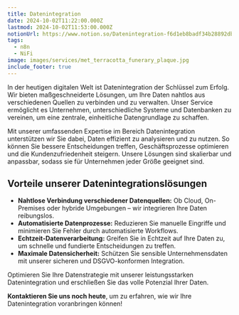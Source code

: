 ```yaml
---
title: Datenintegration
date: 2024-10-02T11:22:00.000Z
lastmod: 2024-10-02T11:53:00.000Z
notionUrl: https://www.notion.so/Datenintegration-f6d1eb8badf34b28892db3d07cb3aa74
tags:
  - n8n
  - NiFi
image: images/services/met_terracotta_funerary_plaque.jpg
include_footer: true
---
```



In der heutigen digitalen Welt ist Datenintegration der Schlüssel zum Erfolg. Wir bieten maßgeschneiderte Lösungen, um Ihre Daten nahtlos aus verschiedenen Quellen zu verbinden und zu verwalten. Unser Service ermöglicht es Unternehmen, unterschiedliche Systeme und Datenbanken zu vereinen, um eine zentrale, einheitliche Datengrundlage zu schaffen.


Mit unserer umfassenden Expertise im Bereich Datenintegration unterstützen wir Sie dabei, Daten effizient zu analysieren und zu nutzen. So können Sie bessere Entscheidungen treffen, Geschäftsprozesse optimieren und die Kundenzufriedenheit steigern. Unsere Lösungen sind skalierbar und anpassbar, sodass sie für Unternehmen jeder Größe geeignet sind.


## **Vorteile unserer Datenintegrationslösungen**

- **Nahtlose Verbindung verschiedener Datenquellen:** Ob Cloud, On-Premises oder hybride Umgebungen – wir integrieren Ihre Daten reibungslos.
- **Automatisierte Datenprozesse:** Reduzieren Sie manuelle Eingriffe und minimieren Sie Fehler durch automatisierte Workflows.
- **Echtzeit-Datenverarbeitung:** Greifen Sie in Echtzeit auf Ihre Daten zu, um schnelle und fundierte Entscheidungen zu treffen.
- **Maximale Datensicherheit:** Schützen Sie sensible Unternehmensdaten mit unserer sicheren und DSGVO-konformen Integration.

Optimieren Sie Ihre Datenstrategie mit unserer leistungsstarken Datenintegration und erschließen Sie das volle Potenzial Ihrer Daten.


**Kontaktieren Sie uns noch heute**, um zu erfahren, wie wir Ihre Datenintegration voranbringen können!

